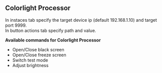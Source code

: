 ## Colorlight Processor

In instaces tab specify the target device ip (default 192.168.1.10) and target port 9999.  
In button actions tab specify path and value.

**Available commands for Colorlight Processor**

- Open/Close black screen
- Open/Close freeze screen
- Switch test mode
- Adjust brightness
